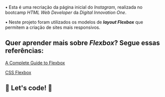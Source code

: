  • Esta é uma recriação da página inicial do *Instagram*, realizada no bootcamp *HTML Web Developer* da *Digital Innovation One*.
 
 
 • Neste projeto foram utilizados os modelos de ***layout Flexbox*** que permitem a criação de sites mais responsivos.



##    Quer aprender mais sobre ***Flexbox***? Segue essas referências:

 [A Complete Guide to Flexbox](https://css-tricks.com/snippets/css/a-guide-to-flexbox/)
 
 
 [CSS Flexbox](https://www.w3schools.com/css/css3_flexbox.asp)
 
 ## 🚀 Let's code! 🚀
